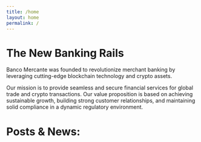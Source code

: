 ```yaml
---
title: /home
layout: home
permalink: /
---
```


# The New Banking Rails

Banco Mercante was founded to revolutionize merchant banking by leveraging cutting-edge blockchain technology and crypto assets. 

Our mission is to provide seamless and secure financial services for global trade and crypto transactions. Our value proposition is based on achieving sustainable growth, building strong customer relationships, and maintaining solid compliance in a dynamic regulatory environment.

# Posts & News:
